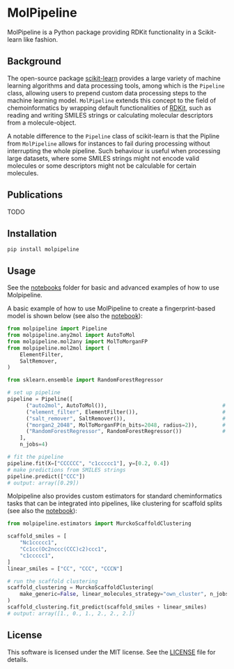 # MolPipeline
MolPipeline is a Python package providing RDKit functionality in a Scikit-learn like fashion.

## Background

The open-source package [scikit-learn](https://scikit-learn.org/) provides a large variety of machine
learning algorithms and data processing tools, among which is the `Pipeline` class, allowing users to
prepend custom data processing steps to the machine learning model.
`MolPipeline` extends this concept to the field of chemoinformatics by
wrapping default functionalities of [RDKit](https://www.rdkit.org/), such as reading and writing SMILES strings
or calculating molecular descriptors from a molecule-object.

A notable difference to the `Pipeline` class of scikit-learn is that the Pipline from `MolPipeline` allows for 
instances to fail during processing without interrupting the whole pipeline.
Such behaviour is useful when processing large datasets, where some SMILES strings might not encode valid molecules
or some descriptors might not be calculable for certain molecules.


## Publications

TODO

## Installation
```commandline
pip install molpipeline
```

## Usage

See the [notebooks](notebooks) folder for basic and advanced examples of how to use Molpipeline.

A basic example of how to use MolPipeline to create a fingerprint-based model is shown below (see also the [notebook](notebooks/01_getting_started_with_molpipeline.ipynb)): 
```python
from molpipeline import Pipeline
from molpipeline.any2mol import AutoToMol
from molpipeline.mol2any import MolToMorganFP
from molpipeline.mol2mol import (
    ElementFilter,
    SaltRemover,
)

from sklearn.ensemble import RandomForestRegressor

# set up pipeline
pipeline = Pipeline([
      ("auto2mol", AutoToMol()),                                     # reading molecules
      ("element_filter", ElementFilter()),                           # standardization
      ("salt_remover", SaltRemover()),                               # standardization
      ("morgan2_2048", MolToMorganFP(n_bits=2048, radius=2)),        # fingerprints and featurization
      ("RandomForestRegressor", RandomForestRegressor())             # machine learning model
    ],
    n_jobs=4)

# fit the pipeline
pipeline.fit(X=["CCCCCC", "c1ccccc1"], y=[0.2, 0.4])
# make predictions from SMILES strings
pipeline.predict(["CCC"])
# output: array([0.29])
```

Molpipeline also provides custom estimators for standard cheminformatics tasks that can be integrated into pipelines,
like clustering for scaffold splits (see also the [notebook](notebooks/02_scaffold_split_with_custom_estimators.ipynb)):

```python
from molpipeline.estimators import MurckoScaffoldClustering

scaffold_smiles = [
    "Nc1ccccc1",
    "Cc1cc(Oc2nccc(CCC)c2)ccc1",
    "c1ccccc1",
]
linear_smiles = ["CC", "CCC", "CCCN"]

# run the scaffold clustering
scaffold_clustering = MurckoScaffoldClustering(
    make_generic=False, linear_molecules_strategy="own_cluster", n_jobs=16
)
scaffold_clustering.fit_predict(scaffold_smiles + linear_smiles)
# output: array([1., 0., 1., 2., 2., 2.])
```


## License

This software is licensed under the MIT license. See the [LICENSE](LICENSE) file for details.
```